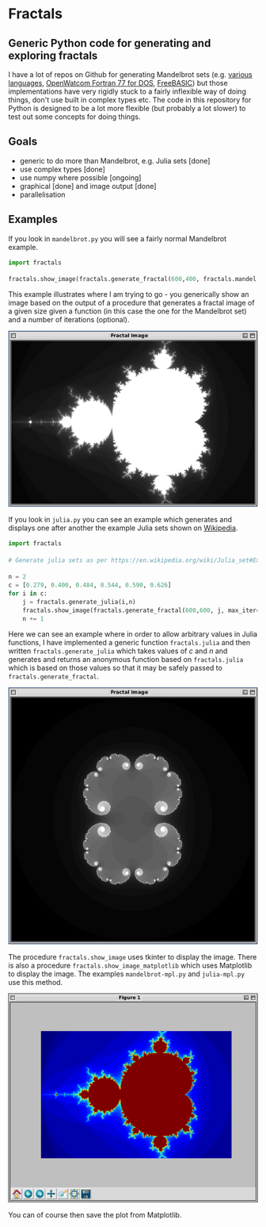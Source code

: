# Fractals

## Generic Python code for generating and exploring fractals

I have a lot of repos on Github for generating Mandelbrot sets (e.g. [various languages](https://github.com/owainkenwayucl/mandel), [OpenWatcom Fortran 77 for DOS](https://github.com/owainkenwayucl/mandel77), [FreeBASIC](https://github.com/owainkenwayucl/mandbas)) but those implementations have very rigidly stuck to a fairly inflexible way of doing things, don't use built in complex types etc.  The code in this repository for Python is designed to be a lot more flexible (but probably a lot slower) to test out some concepts for doing things.

## Goals

 * generic to do more than Mandelbrot, e.g. Julia sets [done]
 * use complex types [done]
 * use numpy where possible [ongoing]
 * graphical [done] and image output [done]
 * parallelisation

 ## Examples

 If you look in `mandelbrot.py` you will see a fairly normal Mandelbrot example.

 ```python
import fractals

fractals.show_image(fractals.generate_fractal(600,400, fractals.mandel, max_iter=50))
 ```

 This example illustrates where I am trying to go - you generically show an image based on the output of a procedure that generates a fractal image of a given size given a function (in this case the one for the Mandelbrot set) and a number of iterations (optional).

![Output of mandelbrot.py](img/mandel.png)

If you look in `julia.py` you can see an example which generates and displays one after another the example Julia sets shown on [Wikipedia](https://en.wikipedia.org/wiki/Julia_set#Examples_of_Julia_sets).

```python
import fractals

# Generate julia sets as per https://en.wikipedia.org/wiki/Julia_set#Examples_of_Julia_sets

n = 2
c = [0.279, 0.400, 0.484, 0.544, 0.590, 0.626]
for i in c: 
    j = fractals.generate_julia(i,n)
    fractals.show_image(fractals.generate_fractal(600,600, j, max_iter=50, xmin=-2.0, xmax=2.0, ymin=-2.0, ymax=2.0))
    n += 1
```

Here we can see an example where in order to allow arbitrary values in Julia functions, I have implemented a generic function `fractals.julia` and then written `fractals.generate_julia` which takes values of *c* and *n* and generates and returns an anonymous function based on `fractals.julia` which is based on those values so that it may be safely passed to `fractals.generate_fractal`.

![First output of julia.py](img/julia1.png)

The procedure `fractals.show_image` uses tkinter to display the image.  There is also a procedure `fractals.show_image_matplotlib` which uses Matplotlib to display the image.  The examples `mandelbrot-mpl.py` and `julia-mpl.py` use this method.

![Matplotlib screenshot](img/mandel2.png)

You can of course then save the plot from Matplotlib.